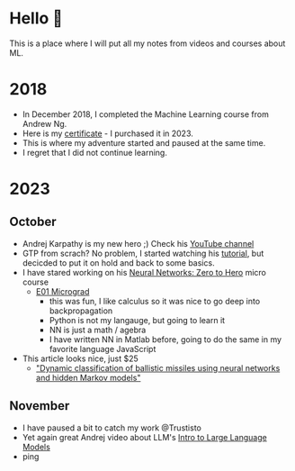 # Hello 👋

This is a place where I will put all my notes from videos and courses about ML.

# 2018

- In December 2018, I completed the Machine Learning course from Andrew Ng.
- Here is my [certificate](https://coursera.org/share/185362be6c01262c2ccae1e0e9a8182c) - I purchased it in 2023.
- This is where my adventure started and paused at the same time.
- I regret that I did not continue learning.

# 2023

## October

- Andrej Karpathy is my new hero ;) Check his [YouTube channel](https://www.youtube.com/@AndrejKarpathy)
- GTP from scrach? No problem, I started watching his [tutorial](https://www.youtube.com/watch?v=kCc8FmEb1nY), but decicded to put it on hold and back to some basics.
- I have stared working on his [Neural Networks: Zero to Hero](https://www.youtube.com/playlist?list=PLAqhIrjkxbuWI23v9cThsA9GvCAUhRvKZ) micro course
  - [E01 Micrograd](https://youtu.be/VMj-3S1tku0?si=mHOl-irBNLws0ZOl)
    - this was fun, I like calculus so it was nice to go deep into backpropagation
    - Python is not my langauge, but going to learn it
    - NN is just a math / agebra
    - I have written NN in Matlab before, going to do the same in my favorite language JavaScript
- This article looks nice, just $25
    - ["Dynamic classification of ballistic missiles using neural networks and hidden Markov models" ](https://www.sciencedirect.com/science/article/abs/pii/S1568494614000854)

## November

- I have paused a bit to catch my work @Trustisto 
- Yet again great Andrej video about LLM's [Intro to Large Language Models](https://www.youtube.com/watch?v=zjkBMFhNj_g)
- ping